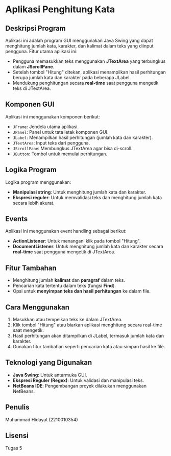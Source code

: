 # Aplikasi Penghitung Kata

## Deskripsi Program
Aplikasi ini adalah program GUI menggunakan Java Swing yang dapat menghitung jumlah kata, karakter, dan kalimat dalam teks yang diinput pengguna. Fitur utama aplikasi ini:

- Pengguna memasukkan teks menggunakan **JTextArea** yang terbungkus dalam **JScrollPane**.
- Setelah tombol "Hitung" ditekan, aplikasi menampilkan hasil perhitungan berupa jumlah kata dan karakter pada beberapa JLabel.
- Mendukung penghitungan secara **real-time** saat pengguna mengetik teks di JTextArea.

## Komponen GUI
Aplikasi ini menggunakan komponen berikut:

- `JFrame`: Jendela utama aplikasi.
- `JPanel`: Panel untuk tata letak komponen GUI.
- `JLabel`: Menampilkan hasil perhitungan (jumlah kata dan karakter).
- `JTextArea`: Input teks dari pengguna.
- `JScrollPane`: Membungkus JTextArea agar bisa di-scroll.
- `JButton`: Tombol untuk memulai perhitungan.

## Logika Program
Logika program menggunakan:

- **Manipulasi string**: Untuk menghitung jumlah kata dan karakter.
- **Ekspresi reguler**: Untuk memvalidasi teks dan menghitung jumlah kata secara lebih akurat.

## Events
Aplikasi ini menggunakan event handling sebagai berikut:

- **ActionListener**: Untuk menangani klik pada tombol "Hitung".
- **DocumentListener**: Untuk menghitung jumlah kata dan karakter secara **real-time** saat pengguna mengetik di JTextArea.

## Fitur Tambahan
- Menghitung jumlah **kalimat** dan **paragraf** dalam teks.
- Pencarian kata tertentu dalam teks (fungsi **Find**).
- Opsi untuk **menyimpan teks dan hasil perhitungan** ke dalam file.

## Cara Menggunakan
1. Masukkan atau tempelkan teks ke dalam JTextArea.
2. Klik tombol "Hitung" atau biarkan aplikasi menghitung secara real-time saat mengetik.
3. Hasil perhitungan akan ditampilkan di JLabel, termasuk jumlah kata dan karakter.
4. Gunakan fitur tambahan seperti pencarian kata atau simpan hasil ke file.

## Teknologi yang Digunakan
- **Java Swing**: Untuk antarmuka GUI.
- **Ekspresi Reguler (Regex)**: Untuk validasi dan manipulasi teks.
- **NetBeans IDE**: Pengembangan proyek dilakukan menggunakan NetBeans.

## Penulis
Muhammad Hidayat (2210010354)

## Lisensi
Tugas 5
